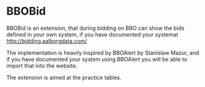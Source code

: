# BBOBid

BBOBid is an extension, that during bidding on BBO can show the bids defined in your own system, if you have documented your systemat http://bidding.aalborgdata.com/

The implementation is heavily inspired by BBOAlert by Stanislaw Mazur, and if you have documented your system using BBOAlert you will be able to import that into the website.

The extension is aimed at the practice tables.